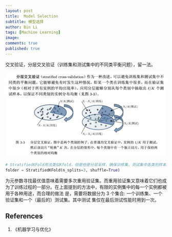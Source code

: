 ```yaml
---
layout: post
title:  Model Selection
subtitle: 模型选择
author: Bin Li
tags: [Machine Learning]
image: 
comments: true
published: true
---
```


交叉验证，分层交叉验证（训练集和测试集中的不同类平衡问题），留一法。

![-w809](/img/media/15614280810659.jpg)


```python
# StratifiedKFold用法类似Kfold，但是他是分层采样，确保训练集，测试集中各类别样本的比例与原始数据集中相同。
folder = StratifiedKFold(n_splits=3, shuffle=True)
```

为元参数寻找最优值意味着需要多次重用验证集。而重用验证集又意味着它们也成为了训练过程的一部分。在上面提到的方法中，有限的实例集中的每一个实例都被用于各种用途，而合理的做法 是，需要将数据分为 3 个集合: 一个训练集、一个验证集和一个（最后的）测试集。其中测试 集仅在最后测试性能时用到一次。

## References
1. 《机器学习与优化》